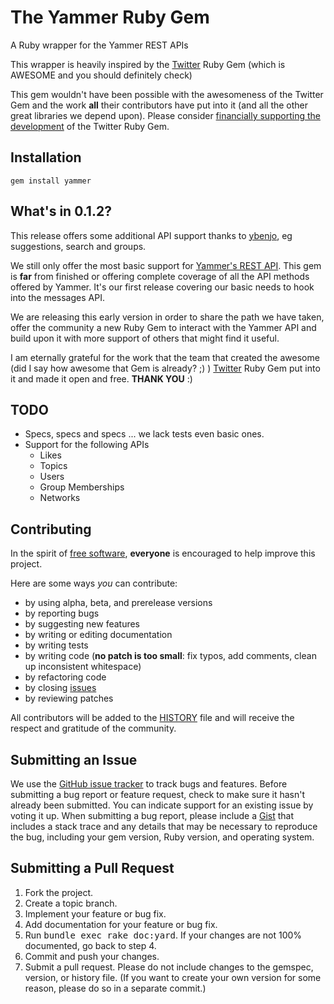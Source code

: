 The Yammer Ruby Gem
====================
A Ruby wrapper for the Yammer REST APIs

This wrapper is heavily inspired by the [Twitter](https://github.com/jnunemaker/twitter) Ruby Gem (which is AWESOME and you should definitely check)

This gem wouldn't have been possible with the awesomeness of the Twitter Gem and the work **all** their contributors have put into it (and all the other great libraries we depend upon). Please consider [financially supporting the development](http://pledgie.com/campaigns/1193) of the Twitter Ruby Gem.

Installation
------------
    gem install yammer

What's in 0.1.2?
----------------

This release offers some additional API support thanks to [ybenjo](https://github.com/ybenjo), eg suggestions, search and groups.

We still only offer the most basic support for [Yammer's REST API](https://developer.yammer.com/api/).
This gem is **far** from finished or offering complete coverage of all the API methods offered by Yammer. It's our first release covering our basic needs to hook into the messages API.

We are releasing this early version in order to share the path we have taken, offer the community a new Ruby Gem to interact with the Yammer API and build upon it with more support of others that might find it useful.

I am eternally grateful for the work that the team that created the awesome (did I say how awesome that Gem is already? ;) ) [Twitter](https://github.com/jnunemaker/twitter) Ruby Gem put into it and made it open and free. **THANK YOU** :)

TODO
----

* Specs, specs and specs ... we lack tests even basic ones.
* Support for the following APIs
  * Likes
  * Topics
  * Users
  * Group Memberships
  * Networks
  
Contributing
------------
In the spirit of [free software](http://www.fsf.org/licensing/essays/free-sw.html), **everyone** is encouraged to help improve this project.

Here are some ways *you* can contribute:

* by using alpha, beta, and prerelease versions
* by reporting bugs
* by suggesting new features
* by writing or editing documentation
* by writing tests
* by writing code (**no patch is too small**: fix typos, add comments, clean up inconsistent whitespace)
* by refactoring code
* by closing [issues](https://github.com/roadly/yammer/issues)
* by reviewing patches

All contributors will be added to the [HISTORY](https://github.com/roadly/yammer/blob/master/HISTORY.md)
file and will receive the respect and gratitude of the community.

Submitting an Issue
-------------------
We use the [GitHub issue tracker](https://github.com/roadly/yammer/issues) to track bugs and
features. Before submitting a bug report or feature request, check to make sure it hasn't already
been submitted. You can indicate support for an existing issue by voting it up. When submitting a
bug report, please include a [Gist](https://gist.github.com/) that includes a stack trace and any
details that may be necessary to reproduce the bug, including your gem version, Ruby version, and
operating system. 

Submitting a Pull Request
-------------------------
1. Fork the project.
2. Create a topic branch.
3. Implement your feature or bug fix.
4. Add documentation for your feature or bug fix.
5. Run <tt>bundle exec rake doc:yard</tt>. If your changes are not 100% documented, go back to step 4.
6. Commit and push your changes.
7. Submit a pull request. Please do not include changes to the gemspec, version, or history file. (If you want to create your own version for some reason, please do so in a separate commit.)
